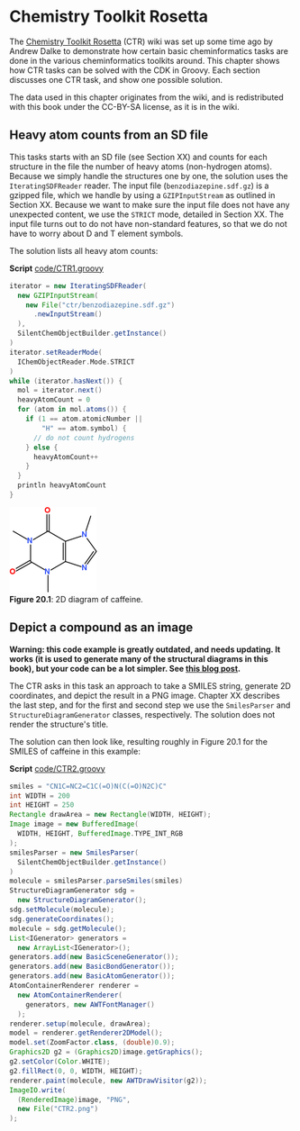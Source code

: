 # Chemistry Toolkit Rosetta

The [Chemistry Toolkit Rosetta](http://ctr.wikia.com/) (CTR) wiki was set up some time ago by Andrew Dalke to
demonstrate how certain basic cheminformatics tasks are done in the various cheminformatics toolkits around.
This chapter shows how CTR tasks can be solved with the CDK in Groovy. Each section discusses one CTR task,
and show one possible solution.

The data used in this chapter originates from the wiki, and is redistributed with this book under the
CC-BY-SA license, as it is in the wiki.

## Heavy atom counts from an SD file

This tasks starts with an SD file (see Section XX) and counts for each structure in the file
the number of <a name="tp1">heavy atoms</a> (non-hydrogen atoms). Because we simply handle the structures one by one,
the solution uses the `IteratingSDFReader` reader. The input file (`benzodiazepine.sdf.gz`) is a
gzipped file, which we handle by using a `GZIPInputStream` as outlined in Section XX.
Because we want to make sure the input file does not have any unexpected content, we use the `STRICT`
mode, detailed in Section XX. The input file turns out to do not have non-standard
features, so that we do not have to worry about D and T element symbols.

The solution lists all heavy atom counts:

**Script** [code/CTR1.groovy](code/CTR1.code.md)
```groovy
iterator = new IteratingSDFReader(
  new GZIPInputStream(
    new File("ctr/benzodiazepine.sdf.gz")
      .newInputStream()
  ),
  SilentChemObjectBuilder.getInstance()
)
iterator.setReaderMode(
  IChemObjectReader.Mode.STRICT
)
while (iterator.hasNext()) {
  mol = iterator.next()
  heavyAtomCount = 0
  for (atom in mol.atoms()) {
    if (1 == atom.atomicNumber ||
        "H" == atom.symbol) {
      // do not count hydrogens
    } else {
      heavyAtomCount++
    }
  }
  println heavyAtomCount
}
```

![](images/generated/CTR2.png) <br />
**Figure 20.1**: 2D diagram of caffeine.

## Depict a compound as an image

**Warning: this code example is greatly outdated, and needs updating. It works (it is used
to generate many of the structural diagrams in this book), but your code can be a lot simpler.
See [this blog post](https://github.com/cdk/cdk/wiki/Toolkit-Rosetta).**

The CTR asks in this task an approach to take a SMILES string, generate 2D coordinates, and depict the result
in a PNG image. Chapter XX describes the last step, and for the first and second step
we use the `SmilesParser` and `StructureDiagramGenerator` classes, respectively.
The solution does not render the structure's title.

The solution can then look like, resulting roughly in Figure 20.1 for the SMILES of
caffeine in this example:

**Script** [code/CTR2.groovy](code/CTR2.code.md)
```groovy
smiles = "CN1C=NC2=C1C(=O)N(C(=O)N2C)C"
int WIDTH = 200
int HEIGHT = 250
Rectangle drawArea = new Rectangle(WIDTH, HEIGHT);
Image image = new BufferedImage(
  WIDTH, HEIGHT, BufferedImage.TYPE_INT_RGB
);
smilesParser = new SmilesParser(
  SilentChemObjectBuilder.getInstance()
)
molecule = smilesParser.parseSmiles(smiles)
StructureDiagramGenerator sdg =
  new StructureDiagramGenerator();
sdg.setMolecule(molecule);
sdg.generateCoordinates();
molecule = sdg.getMolecule();
List<IGenerator> generators =
  new ArrayList<IGenerator>();
generators.add(new BasicSceneGenerator());
generators.add(new BasicBondGenerator());
generators.add(new BasicAtomGenerator());
AtomContainerRenderer renderer =
  new AtomContainerRenderer(
    generators, new AWTFontManager()
  );
renderer.setup(molecule, drawArea);
model = renderer.getRenderer2DModel();
model.set(ZoomFactor.class, (double)0.9);
Graphics2D g2 = (Graphics2D)image.getGraphics();
g2.setColor(Color.WHITE);
g2.fillRect(0, 0, WIDTH, HEIGHT);
renderer.paint(molecule, new AWTDrawVisitor(g2));
ImageIO.write(
  (RenderedImage)image, "PNG",
  new File("CTR2.png")
);
```
